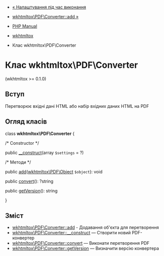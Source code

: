 - [« Налаштування під час виконання](wkhtmltox.configuration.md)
- [wkhtmltox\PDF\Converter::add »](wkhtmltox-pdf-converter.add.md)

- [PHP Manual](index.md)
- [wkhtmltox](book.wkhtmltox.md)
- Клас wkhtmltox\PDF\Converter

# Клас wkhtmltox\PDF\Converter

(wkhtmltox \>= 0.1.0)

## Вступ

Перетворює вхідні дані HTML або набір вхідних даних HTML на PDF

## Огляд класів

class **wkhtmltox\PDF\Converter** {

/\* Constructor \*/

public [\_\_construct](wkhtmltox-pdf-converter.construct.md)(array
`$settings` = ?)

/\* Методи \*/

public
[add](wkhtmltox-pdf-converter.add.md)([wkhtmltox\PDF\Object](class.wkhtmltox-pdf-object.md)
`$object`): void

public [convert](wkhtmltox-pdf-converter.convert.md)(): ?string

public [getVersion](wkhtmltox-pdf-converter.getversion.md)(): string

}

## Зміст

- [wkhtmltox\PDF\Converter::add](wkhtmltox-pdf-converter.add.md) -
Додавання об'єкта для перетворення
- [wkhtmltox\PDF\Converter::\_\_construct](wkhtmltox-pdf-converter.construct.md)
— Створити новий PDF-конвертер
- [wkhtmltox\PDF\Converter::convert](wkhtmltox-pdf-converter.convert.md)
— Виконати перетворення PDF
- [wkhtmltox\PDF\Converter::getVersion](wkhtmltox-pdf-converter.getversion.md)
— Визначити версію конвертера
